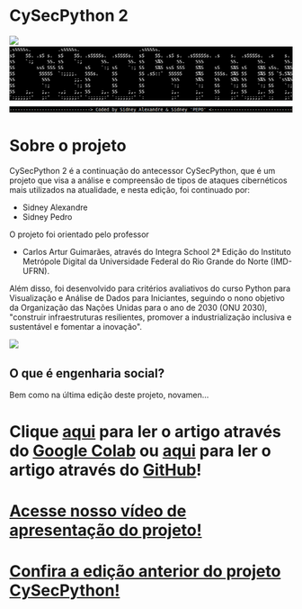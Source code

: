 # **CySecPython 2**
<img src="https://raw.githubusercontent.com/sidneypepo/cysecpython2/main/files/intro.gif" width="650"/>

<img src="https://github.com/sidneypepo/cysecpython2/raw/main/files/logo.png"/>

# **Sobre o projeto**

CySecPython 2 é a continuação do antecessor CySecPython, que é um projeto que visa a análise e compreensão de tipos de ataques cibernéticos mais utilizados na atualidade, e nesta edição, foi continuado por: 
*   Sidney Alexandre
*   Sidney Pedro

O projeto foi orientado pelo professor 
*   Carlos Artur Guimarães, através do Integra School 2ª Edição do Instituto Metrópole Digital da Universidade Federal do Rio Grande do Norte (IMD-UFRN). 

Além disso, foi desenvolvido para critérios avaliativos do curso Python para Visualização e Análise de Dados para Iniciantes, seguindo o nono objetivo da Organização das Nações Unidas para o ano de 2030 (ONU 2030), "construir infraestruturas resilientes, promover a industrialização inclusiva e sustentável e fomentar a inovação". 

<img src="https://hongkong.imd.ufrn.br/filemanagerportal/source/2020/Integra_School.png" width="600"/>

## **O que é engenharia social?**
Bem como na última edição deste projeto, novamen...

# Clique [aqui](https://colab.research.google.com/drive/1VV2UYuV3kyndvWyyGbPbRE5ExyV7xEv6?usp=sharing) para ler o artigo através do [Google Colab](https://colab.research.google.com/drive/1VV2UYuV3kyndvWyyGbPbRE5ExyV7xEv6?usp=sharing) ou [aqui](https://github.com/sidneypepo/cysecpython2/blob/main/cysecpython2.ipynb) para ler o artigo através do [GitHub](https://github.com/sidneypepo/cysecpython2/blob/main/cysecpython2.ipynb)!
# [Acesse nosso vídeo de apresentação do projeto!](https://youtu.be/VXsG_3-mJHw)

# [Confira a edição anterior do projeto CySecPython!](https://github.com/sidneypepo/cysecpython)
